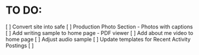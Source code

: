 TO DO:
======================


[ ] Convert site into <!DOCTYPE html> safe
[ ] Production Photo Section
	- Photos with captions
[ ] Add writing sample to home page
	- PDF viewer
[ ] Add about me video to home page
[ ] Adjust audio sample
[ ] Update templates for Recent Activity Postings
[ ] 


